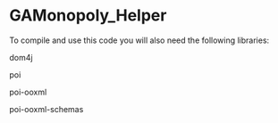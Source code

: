GAMonopoly_Helper
=================

To compile and use this code you will also need the following libraries:

dom4j

poi

poi-ooxml

poi-ooxml-schemas
